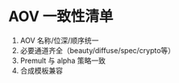 # AOV 一致性清单

1. AOV 名称/位深/顺序统一
2. 必要通道齐全（beauty/diffuse/spec/crypto等）
3. Premult 与 alpha 策略一致
4. 合成模板兼容
